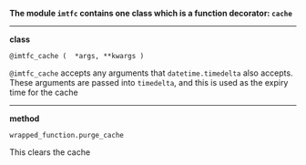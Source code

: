 **The module `imtfc` contains one class which is a function decorator: `cache`**

---

**class**

`@imtfc_cache (  *args, **kwargs )`

`@imtfc_cache` accepts any arguments that `datetime.timedelta` also accepts. These arguments are passed into `timedelta`, and this is used as the expiry time for the cache

---

**method**

`wrapped_function.purge_cache`

This clears the cache
